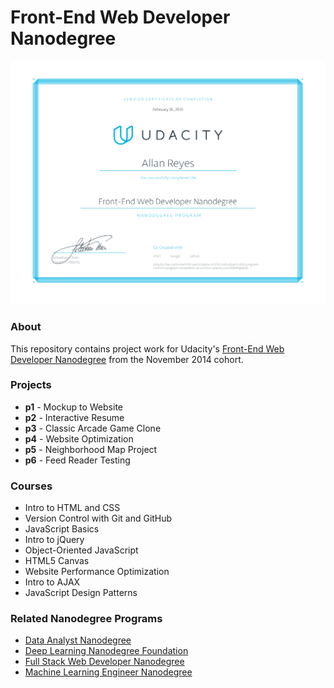 Front-End Web Developer Nanodegree
==================================

[![Certificate](udacity-fend-certificate.png)](https://confirm.udacity.com/66MQAEGD)

### About

This repository contains project work for Udacity's [Front-End Web Developer Nanodegree](https://www.udacity.com/course/nd001) from the November 2014 cohort.

### Projects

- **p1** - Mockup to Website
- **p2** - Interactive Resume
- **p3** - Classic Arcade Game Clone
- **p4** - Website Optimization
- **p5** - Neighborhood Map Project
- **p6** - Feed Reader Testing

### Courses

- Intro to HTML and CSS
- Version Control with Git and GitHub
- JavaScript Basics
- Intro to jQuery
- Object-Oriented JavaScript
- HTML5 Canvas
- Website Performance Optimization
- Intro to AJAX
- JavaScript Design Patterns

### Related Nanodegree Programs

- [Data Analyst Nanodegree](https://github.com/allanbreyes/udacity-data-science)
- [Deep Learning Nanodegree Foundation](https://github.com/allanbreyes/udacity-deep-learning-foundation)
- [Full Stack Web Developer Nanodegree](https://github.com/allanbreyes/udacity-full-stack)
- [Machine Learning Engineer Nanodegree](https://github.com/allanbreyes/udacity-machine-learning)
